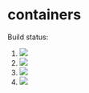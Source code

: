 # containers

Build status:

1. [![](https://github.com/somu-a/CS46container/workflows/tests-fibonacci/badge.svg)](https://github.com/somu-a/CS46container/actions?query=workflow%3Atests-fibonacci)
1. [![](https://github.com/somu-a/CS46container/workflows/tests-range/badge.svg)](https://github.com/somu-a/CS46container/actions?query=workflow%3Atests-range)
1. [![](https://github.com/somu-a/CS46container/workflows/tests-BinaryTree/badge.svg)](https://github.com/somu-a/CS46container/actions?query=workflow%3Atests-BinaryTree)
1. [![](https://github.com/somu-a/CS46container/workflows/tests-BST/badge.svg)](https://github.com/somu-a/CS46container/actions?quefy=workflow%3Atests-BST)
